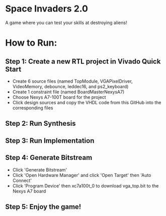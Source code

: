 # Space Invaders 2.0 
A game where you can test your skills at destroying aliens!

# How to Run:
## Step 1: Create a new RTL project in Vivado Quick Start
* Create 6 source files (named TopModule, VGAPixelDriver, VideoMemory, debounce, leddec16, and ps2_keyboard) 
* Create 1 constraint file (named BoardMasterNexysA7) 
* Choose Nexys A7-100T board for the project
* Click design sources and copy the VHDL code from this GitHub into the corresponding files 

## Step 2: Run Synthesis

## Step 3: Run Implementation 

## Step 4: Generate Bitstream 
* Click 'Generate Bitstream'
* Click 'Open Hardware Manager' and click 'Open Target' then 'Auto Connect'
* Click 'Program Device' then xc7a100t_0 to download vga_top.bit to the Nexys A7 board

## Step 5: Enjoy the game!
